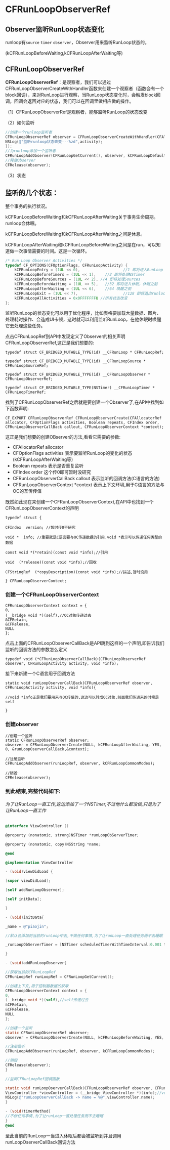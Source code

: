 # CFRunLoopObserverRef

## Observer监听RunLoop状态变化

runloop有`source` `timer` `observer`，Observer用来监听RunLoop状态的。

(kCFRunLoopBeforeWaiting,kCFRunLoopAfterWaiting等)

## CFRunLoopObserverRef

**CFRunLoopObserverRef**：是观察者，我们可以通过CFRunLoopObserverCreateWithHandler函数来创建一个观察者（函数会有一个block回调），来对RunLoop进行观察，当RunLoop状态变化时，会触发block回调，回调会返回对应的状态，我们可以在回调里做相应做的操作。

（1）CFRunLoopObserverRef是观察者，能够监听RunLoop的状态改变

（2）如何监听

```objective-c
//创建一个runloop监听者
CFRunLoopObserverRef observer = CFRunLoopObserverCreateWithHandler(CFAllocatorGetDefault(),kCFRunLoopAllActivities, YES, 0, ^(CFRunLoopObserverRef observer, CFRunLoopActivity activity) {
NSLog(@"监听runloop状态改变---%zd",activity);
});
//为runloop添加一个监听者
CFRunLoopAddObserver(CFRunLoopGetCurrent(), observer, kCFRunLoopDefaultMode);
//释放Observer
CFRelease(observer);
```

（3）状态

## 监听的几个状态：

整个事务的执行状况。

kCFRunLoopBeforeWaiting和kCFRunLoopAfterWaiting关于事务生命周期。runloop会休眠。

kCFRunLoopBeforeWaiting和kCFRunLoopAfterWaiting之间是休息。

kCFRunLoopAfterWaiting和kCFRunLoopBeforeWaiting之间是在run，可以知道做一次事情需要的时间。这是一次循环。

```c
/* Run Loop Observer Activities */
typedef CF_OPTIONS(CFOptionFlags, CFRunLoopActivity) {
    kCFRunLoopEntry = (1UL << 0),					//1 即将进入RunLoop
    kCFRunLoopBeforeTimers = (1UL << 1),	//2 即将处理NSTimer
    kCFRunLoopBeforeSources = (1UL << 2), //4 即将处理Sources
    kCFRunLoopBeforeWaiting = (1UL << 5),	//32 即将进入休眠，休眠之前
    kCFRunLoopAfterWaiting = (1UL << 6),	//64 唤醒之前
    kCFRunLoopExit = (1UL << 7),					//128 即将退出runloop
    kCFRunLoopAllActivities = 0x0FFFFFFFU //所有状态改变
};
```

监听RunLoop的状态变化可以用于优化程序，比如表格要加载大量数据、图片、处理耗时操作、会造成UI卡顿，这时就可以利用监听RunLoop，在他休眠时唤醒它去处理这些任务。

点击CFRunLoopRef到API中发现定义了Observer的相关声明CFRunLoopObserverRef,这正是我们想要的:

```
typedef struct CF_BRIDGED_MUTABLE_TYPE(id) __CFRunLoop * CFRunLoopRef;

typedef struct CF_BRIDGED_MUTABLE_TYPE(id) __CFRunLoopSource * CFRunLoopSourceRef;

typedef struct CF_BRIDGED_MUTABLE_TYPE(id) __CFRunLoopObserver * CFRunLoopObserverRef;

typedef struct CF_BRIDGED_MUTABLE_TYPE(NSTimer) __CFRunLoopTimer * CFRunLoopTimerRef;
```

找到了CFRunLoopObserverRef之后就是要创建一个Observer了,在API中找到如下函数声明:

```
CF_EXPORT CFRunLoopObserverRef CFRunLoopObserverCreate(CFAllocatorRef allocator, CFOptionFlags activities, Boolean repeats, CFIndex order, CFRunLoopObserverCallBack callout, CFRunLoopObserverContext *context);
```

这正是我们想要的创建OBserver的方法,看看它需要的参数:

- CFAllocatorRef allocator 
- CFOptionFlags activities 表示要监听RunLoop的变化的状态(kCFRunLoopAfterWaiting等)
- Boolean repeats 表示是否重复监听
- CFIndex order 这个传0即可暂时没研究
- CFRunLoopObserverCallBack callout 表示监听的回调方法(C语言的方法)
- CFRunLoopObserverContext *context 表示上下文环境,用于C语言的方法与OC的互传传值

既然如此现在来创建一个CFRunLoopObserverContext,在API中也找到一个CFRunLoopObserverContext的声明

```
typedef struct {

CFIndex  version; //暂时传0不研究

void *  info; //重要就是C语言要与OC传递数据的引用.void *表示可以传递任何类型的数据

const void *(*retain)(const void *info);//引用

void  (*release)(const void *info);//回收

CFStringRef  (*copyDescription)(const void *info);//描述,暂时没用

} CFRunLoopObserverContext;
```

### 创建一个CFRunLoopObserverContext

```
CFRunLoopObserverContext context = {
0,
(__bridge void *)(self),//OC对象传递过去
&CFRetain,
&CFRelease,
NULL
};
```

点击上面的CFRunLoopObserverCallBack是API跳到这样的一个声明,即告诉我们监听的回调方法的参数怎么定义

```
typedef void (*CFRunLoopObserverCallBack)(CFRunLoopObserverRef observer, CFRunLoopActivity activity, void *info);
```

接下来新建一个C语言用于回调方法

```
static void runLoopOserverCallBack(CFRunLoopObserverRef observer, CFRunLoopActivity activity, void *info){

//void *info正是我们要用来与OC传值的,这边可以转成OC对象,前面我们传进来的时候是self

}
```

### 创建observer

```
//创建一个监听
static CFRunLoopObserverRef observer;
observer = CFRunLoopObserverCreate(NULL, kCFRunLoopAfterWaiting, YES, 0, &runLoopOserverCallBack,&context);

//注册监听
CFRunLoopAddObserver(runLoopRef, observer, kCFRunLoopCommonModes);

//销毁
CFRelease(observer);
```

### 到此结束,完整代码如下:

###### 为了让RunLoop一直工作,这边添加了一个NSTimer,不过他什么都没做,只是为了让RunLoop一直工作

```objective-c
@interface ViewController ()

@property (nonatomic, strong)NSTimer *runLoopObServerTimer;

@property (nonatomic, copy)NSString *name;

@end

@implementation ViewController

- (void)viewDidLoad {

[super viewDidLoad];

[self addRunLoopObserver];

[self initData];

}

- (void)initData{

_name = @"piaojin";

//默认会添加到当前的runLoop中去,不做任何事情,为了让runLoop一直处理任务而不去睡眠

_runLoopObServerTimer = [NSTimer scheduledTimerWithTimeInterval:0.001 target:self selector:@selector(timerMethod) userInfo:nil repeats:YES];

}

- (void)addRunLoopObserver{

//获取当前的CFRunLoopRef
CFRunLoopRef runLoopRef = CFRunLoopGetCurrent();

//创建上下文,用于控制器数据的获取
CFRunLoopObserverContext context = {
0,
(__bridge void *)(self),//self传递过去
&CFRetain,
&CFRelease,
NULL
};

//创建一个监听
static CFRunLoopObserverRef observer;
observer = CFRunLoopObserverCreate(NULL, kCFRunLoopBeforeWaiting, YES, 0, &runLoopOserverCallBack,&context);

//注册监听
CFRunLoopAddObserver(runLoopRef, observer, kCFRunLoopCommonModes);

//销毁
CFRelease(observer);
}

//监听CFRunLoopRef回调函数

static void runLoopOserverCallBack(CFRunLoopObserverRef observer, CFRunLoopActivity activity, void *info){
ViewController *viewController = (__bridge ViewController *)(info);//void *info即是我们前面传递的self(ViewController)
NSLog(@"runLoopOserverCallBack -> name = %@",viewController.name);
}

- (void)timerMethod{
//不做任何事情,为了让runLoop一直处理任务而不去睡眠
}
@end
```

至此当前的RunLoop一当进入休眠后都会被监听到并且调用runLoopOserverCallBack回调方法
